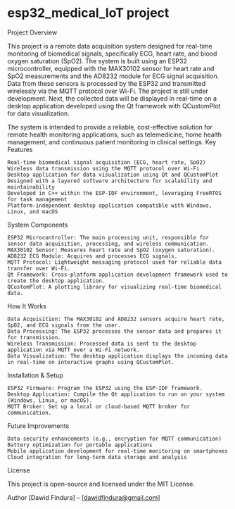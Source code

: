 # esp32_medical_IoT project

Project Overview

This project is a remote data acquisition system designed for real-time monitoring of biomedical signals, specifically ECG, heart rate, and blood oxygen saturation (SpO2). The system is built using an ESP32 microcontroller, equipped with the MAX30102 sensor for heart rate and SpO2 measurements and the AD8232 module for ECG signal acquisition. Data from these sensors is processed by the ESP32 and transmitted wirelessly via the MQTT protocol over Wi-Fi. The project is still under development. Next, the collected data will be  displayed in real-time on a desktop application developed using the Qt framework with QCustomPlot for data visualization. 

The system is intended to provide a reliable, cost-effective solution for remote health monitoring applications, such as telemedicine, home health management, and continuous patient monitoring in clinical settings.
Key Features

    Real-time biomedical signal acquisition (ECG, heart rate, SpO2)
    Wireless data transmission using the MQTT protocol over Wi-Fi
    Desktop application for data visualization using Qt and QCustomPlot
    Designed with a layered software architecture for scalability and maintainability
    Developed in C++ within the ESP-IDF environment, leveraging FreeRTOS for task management
    Platform-independent desktop application compatible with Windows, Linux, and macOS

System Components

    ESP32 Microcontroller: The main processing unit, responsible for sensor data acquisition, processing, and wireless communication.
    MAX30102 Sensor: Measures heart rate and SpO2 (oxygen saturation).
    AD8232 ECG Module: Acquires and processes ECG signals.
    MQTT Protocol: Lightweight messaging protocol used for reliable data transfer over Wi-Fi.
    Qt Framework: Cross-platform application development framework used to create the desktop application.
    QCustomPlot: A plotting library for visualizing real-time biomedical data.

How It Works

    Data Acquisition: The MAX30102 and AD8232 sensors acquire heart rate, SpO2, and ECG signals from the user.
    Data Processing: The ESP32 processes the sensor data and prepares it for transmission.
    Wireless Transmission: Processed data is sent to the desktop application via MQTT over a Wi-Fi network.
    Data Visualization: The desktop application displays the incoming data in real-time on interactive graphs using QCustomPlot.

Installation & Setup

    ESP32 Firmware: Program the ESP32 using the ESP-IDF framework.
    Desktop Application: Compile the Qt application to run on your system (Windows, Linux, or macOS).
    MQTT Broker: Set up a local or cloud-based MQTT broker for communication.

Future Improvements

    Data security enhancements (e.g., encryption for MQTT communication)
    Battery optimization for portable applications
    Mobile application development for real-time monitoring on smartphones
    Cloud integration for long-term data storage and analysis

License

This project is open-source and licensed under the MIT License.

Author
[Dawid Findura] – [dawidfindura@gmail.com]
